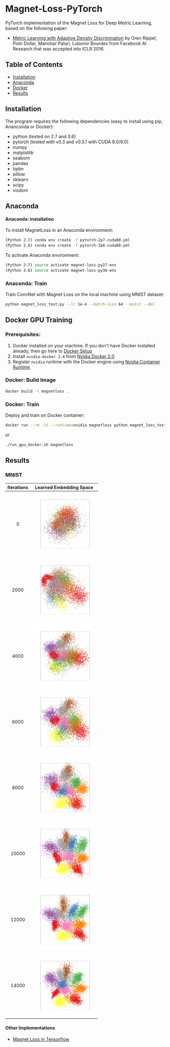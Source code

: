 # Magnet-Loss-PyTorch

PyTorch implementation of the Magnet Loss for Deep Metric Learning, based on the following paper:

* [Metric Learning with Adaptive Density Discrimination](https://research.fb.com/wp-content/uploads/2016/05/metric-learning-with-adaptive-density-discrimination.pdf?) by Oren Rippel, Piotr Dollar, Manohar Paluri, Lubomir Bourdev from Facebook AI Research that was accepted into ICLR 2016.

## Table of Contents
* [Installation](#installation)
* [Anaconda](#anaconda)
* [Docker](#docker)
* [Results](#results)

## Installation

The program requires the following dependencies (easy to install using pip, Ananconda or Docker):

* python (tested on 2.7 and 3.6)
* pytorch (tested with v0.3 and v0.3.1 with CUDA 8.0/9.0)
* numpy
* matplotlib
* seaborn
* pandas
* tqdm
* pillow
* sklearn
* scipy
* visdom

## Anaconda

#### Anaconda: Installation

To install MagnetLoss in an Anaconda environment:

```sh
(Python 2.7) conda env create -f pytorch-2p7-cuda80.yml
(Python 3.6) conda env create -f pytorch-3p6-cuda80.yml
```

To activate Anaconda environment:

```sh
(Python 2.7) source activate magnet-loss-py27-env
(Python 3.6) source activate magnet-loss-py36-env
```

### Anaconda: Train

Train ConvNet with Magnet Loss on the local machine using MNIST dataset:

```sh
python magnet_loss_test.py --lr 1e-4 --batch-size 64 --mnist --dml
```

## Docker GPU Training

### Prerequisites:
1. Docker installed on your machine. If you don't have Docker installed already, then go here to [Docker Setup](https://docs.docker.com/engine/getstarted/step_one/)
2. Install `nvidia-docker 2.0` from [Nvidia Docker 2.0](https://github.com/nvidia/nvidia-docker/wiki/Installation-(version-2.0))
3. Register `nvidia` runtime with the Docker engine using [Nvidia Container Runtime](https://github.com/NVIDIA/nvidia-container-runtime)

### Docker: Build Image
```sh
docker build -t magnetloss .
```

### Docker: Train
Deploy and train on Docker container:
```sh
docker run --rm -it --runtime=nvidia magnetloss python magnet_loss_test.py --lr 1e-4 --mnist --batch-size 64 --dml
```
or
```sh
./run_gpu_docker.sh magnetloss
```

## Results
### MNIST
| Iterations 	| Learned Embedding Space 	|
|:------------:	|:---------------:	|
|0 | <img src="results/0.png" width="200">|
|2000 | <img src="results/2000.png" width="200">|
|4000 | <img src="results/4000.png" width="200">|
|6000 | <img src="results/6000.png" width="200">|
|8000 | <img src="results/8000.png" width="200">|
|10000 | <img src="results/10000.png" width="200">|
|12000 | <img src="results/12000.png" width="200">|
|14000 | <img src="results/14000.png" width="200">|

#### Other Implementations
* [Magnet Loss in Tensorflow](https://github.com/pumpikano/tf-magnet-loss)
